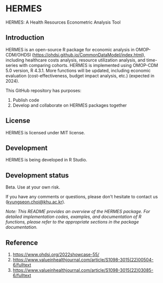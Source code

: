 # HERMES
HERMES: A Health Resources Econometric Analysis Tool

## Introduction

HERMES is an open-source R package for economic analysis in OMOP-CDM/OHDSI (https://ohdsi.github.io/CommonDataModel/index.html), including healthcare costs analysis, resource utilization analysis, and time-series with comparing cohorts.
HERMES is implemented using OMOP-CDM 5.0 version, R 4.3.1.
More functions will be updated, including economic evaluation (cost-effectiveness, budget impact analysis, etc.) (expected in 2024).

This GitHub repository has purposes:
 1. Publish code
 2. Develop and collaborate on HERMES packages together

## License
HERMES is licensed under MIT license.

## Development
HERMES is being developed in R Studio.

## Development status
Beta. Use at your own risk.

If you have any comments or questions, please don't hesitate to contact us (kyungseon.choi@khu.ac.kr).

*Note: This README provides an overview of the HERMES package. For detailed implementation codes, examples, and documentation of R functions, please refer to the appropriate sections in the package documentation.*

## Reference
 1. https://www.ohdsi.org/2022showcase-55/
 2. https://www.valueinhealthjournal.com/article/S1098-3015(22)00504-6/fulltext
 3. https://www.valueinhealthjournal.com/article/S1098-3015(22)03085-6/fulltext
